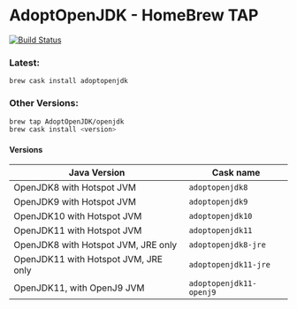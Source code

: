 # AdoptOpenJDK - HomeBrew TAP

[![Build Status](https://travis-ci.org/AdoptOpenJDK/homebrew-openjdk.svg?branch=master)](https://travis-ci.org/AdoptOpenJDK/homebrew-openjdk)

### Latest:
`brew cask install adoptopenjdk`

### Other Versions:
```bash
brew tap AdoptOpenJDK/openjdk
brew cask install <version>
```

#### Versions
| Java Version | Cask name |
|--|--|
| OpenJDK8 with Hotspot JVM | `adoptopenjdk8` |
| OpenJDK9 with Hotspot JVM | `adoptopenjdk9` |
| OpenJDK10 with Hotspot JVM | `adoptopenjdk10` |
| OpenJDK11 with Hotspot JVM | `adoptopenjdk11` |
| OpenJDK8 with Hotspot JVM, JRE only | `adoptopenjdk8-jre` |
| OpenJDK11 with Hotspot JVM, JRE only | `adoptopenjdk11-jre` |
|  OpenJDK11, with OpenJ9 JVM | `adoptopenjdk11-openj9` |
